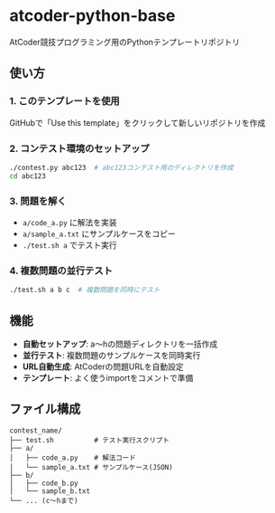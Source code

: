 # atcoder-python-base

AtCoder競技プログラミング用のPythonテンプレートリポジトリ

## 使い方

### 1. このテンプレートを使用
GitHubで「Use this template」をクリックして新しいリポジトリを作成

### 2. コンテスト環境のセットアップ
```bash
./contest.py abc123  # abc123コンテスト用のディレクトリを作成
cd abc123
```

### 3. 問題を解く
- `a/code_a.py` に解法を実装
- `a/sample_a.txt` にサンプルケースをコピー
- `./test.sh a` でテスト実行

### 4. 複数問題の並行テスト
```bash
./test.sh a b c  # 複数問題を同時にテスト
```

## 機能

- **自動セットアップ**: a〜hの問題ディレクトリを一括作成
- **並行テスト**: 複数問題のサンプルケースを同時実行
- **URL自動生成**: AtCoderの問題URLを自動設定
- **テンプレート**: よく使うimportをコメントで準備

## ファイル構成

```
contest_name/
├── test.sh          # テスト実行スクリプト
├── a/
│   ├── code_a.py    # 解法コード
│   └── sample_a.txt # サンプルケース(JSON)
├── b/
│   ├── code_b.py
│   └── sample_b.txt
└── ... (c〜hまで)
```